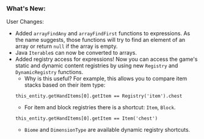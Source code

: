 ### What's New:

User Changes:

* Added `arrayFindAny` and `arrayFindFirst` functions to expressions. As the name suggests, those functions will try to find an element of an array or return `null` if the array is empty.
* Java `Iterable`s can now be converted to arrays.
* Added registry access for expressions! Now you can access the game's static and dynamic content registries by using new `Registry` and `DynamicRegistry` functions.
  * Why is this useful? For example, this allows you to compare item stacks based on their item type:
  ```
  this_entity.getHandItems[0].getItem == Registry('item').chest
  ```
  * For item and block registries there is a shortcut: `Item`, `Block`.
  ```
  this_entity.getHandItems[0].getItem == Item('chest')
  ```
  * `Biome` and `DimensionType` are available dynamic registry shortcuts.